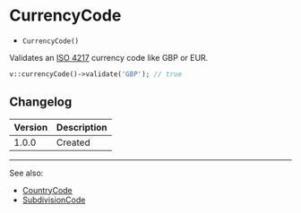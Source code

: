 # CurrencyCode

- `CurrencyCode()`

Validates an [ISO 4217](http://en.wikipedia.org/wiki/ISO_4217) currency code like GBP or EUR.

```php
v::currencyCode()->validate('GBP'); // true
```

## Changelog

Version | Description
--------|-------------
  1.0.0 | Created

***
See also:

- [CountryCode](CountryCode.md)
- [SubdivisionCode](SubdivisionCode.md)
